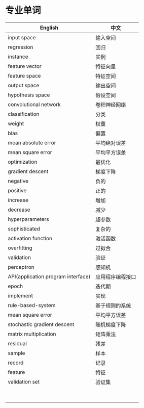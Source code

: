 # 专业单词

| English                            | 中文             |
| ---------------------------------- | ---------------- |
| input space                        | 输入空间         |
| regression                         | 回归             |
| instance                           | 实例             |
| feature vector                     | 特征向量         |
| feature space                      | 特征空间         |
| output space                       | 输出空间         |
| hypothesis space                   | 假设空间         |
| convolutional network              | 卷积神经网络     |
| classification                     | 分类             |
| weight                             | 权重             |
| bias                               | 偏置             |
| mean absolute error                | 平均绝对误差     |
| mean square error                  | 平均平方误差     |
| optimization                       | 最优化           |
| gradient  descent                  | 梯度下降         |
| negative                           | 负的             |
| positive                           | 正的             |
| increase                           | 增加             |
| decrease                           | 减少             |
| hyperparameters                    | 超参数           |
| sophisticated                      | 复杂的           |
| activation function                | 激活函数         |
| overfitting                        | 过拟合           |
| validation                         | 验证             |
| perceptron                         | 感知机           |
| API(application program interface) | 应用程序编程接口 |
| epoch                              | 迭代期           |
| implement                          | 实现             |
| rule-based-system                  | 基于规则的系统   |
| mean square error                  | 平均平方误差     |
| stochastic gradient descent        | 随机梯度下降     |
| matrix multiplication              | 矩阵乘法         |
| residual                           | 残差             |
| sample                             | 样本             |
| record                             | 记录             |
| feature                            | 特征             |
| validation set                     | 验证集           |
|                                    |                  |
|                                    |                  |
|                                    |                  |
|                                    |                  |
|                                    |                  |
|                                    |                  |
|                                    |                  |
|                                    |                  |

